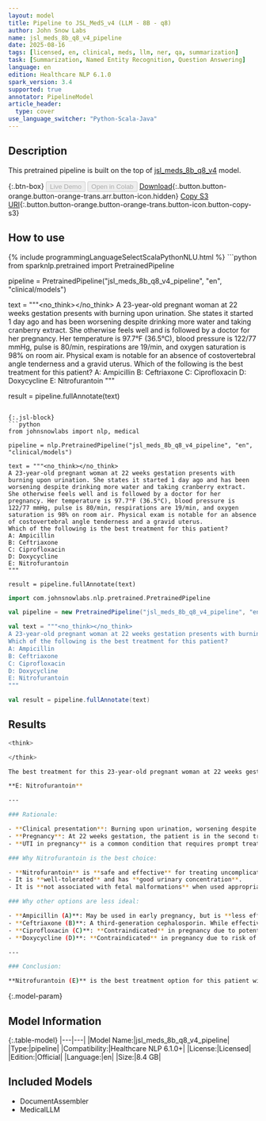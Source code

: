 ```yaml
---
layout: model
title: Pipeline to JSL_MedS_v4 (LLM - 8B - q8)
author: John Snow Labs
name: jsl_meds_8b_q8_v4_pipeline
date: 2025-08-16
tags: [licensed, en, clinical, meds, llm, ner, qa, summarization]
task: [Summarization, Named Entity Recognition, Question Answering]
language: en
edition: Healthcare NLP 6.1.0
spark_version: 3.4
supported: true
annotator: PipelineModel
article_header:
  type: cover
use_language_switcher: "Python-Scala-Java"
---
```


## Description

This pretrained pipeline is built on the top of [jsl_meds_8b_q8_v4](https://nlp.johnsnowlabs.com/2025/08/05/jsl_meds_8b_q8_v4_en.html) model.

{:.btn-box}
<button class="button button-orange" disabled>Live Demo</button>
<button class="button button-orange" disabled>Open in Colab</button>
[Download](https://s3.amazonaws.com/auxdata.johnsnowlabs.com/clinical/models/jsl_meds_8b_q8_v4_pipeline_en_6.1.0_3.4_1755311112918.zip){:.button.button-orange.button-orange-trans.arr.button-icon.hidden}
[Copy S3 URI](s3://auxdata.johnsnowlabs.com/clinical/models/jsl_meds_8b_q8_v4_pipeline_en_6.1.0_3.4_1755311112918.zip){:.button.button-orange.button-orange-trans.button-icon.button-copy-s3}

## How to use



<div class="tabs-box" markdown="1">
{% include programmingLanguageSelectScalaPythonNLU.html %}
```python
from sparknlp.pretrained import PretrainedPipeline

pipeline = PretrainedPipeline("jsl_meds_8b_q8_v4_pipeline", "en", "clinical/models")

text = """<no_think></no_think>
A 23-year-old pregnant woman at 22 weeks gestation presents with burning upon urination. She states it started 1 day ago and has been worsening despite drinking more water and taking cranberry extract. She otherwise feels well and is followed by a doctor for her pregnancy. Her temperature is 97.7°F (36.5°C), blood pressure is 122/77 mmHg, pulse is 80/min, respirations are 19/min, and oxygen saturation is 98% on room air. Physical exam is notable for an absence of costovertebral angle tenderness and a gravid uterus.
Which of the following is the best treatment for this patient?
A: Ampicillin
B: Ceftriaxone
C: Ciprofloxacin
D: Doxycycline
E: Nitrofurantoin
"""

result = pipeline.fullAnnotate(text)
```

{:.jsl-block}
```python
from johnsnowlabs import nlp, medical

pipeline = nlp.PretrainedPipeline("jsl_meds_8b_q8_v4_pipeline", "en", "clinical/models")

text = """<no_think></no_think>
A 23-year-old pregnant woman at 22 weeks gestation presents with burning upon urination. She states it started 1 day ago and has been worsening despite drinking more water and taking cranberry extract. She otherwise feels well and is followed by a doctor for her pregnancy. Her temperature is 97.7°F (36.5°C), blood pressure is 122/77 mmHg, pulse is 80/min, respirations are 19/min, and oxygen saturation is 98% on room air. Physical exam is notable for an absence of costovertebral angle tenderness and a gravid uterus.
Which of the following is the best treatment for this patient?
A: Ampicillin
B: Ceftriaxone
C: Ciprofloxacin
D: Doxycycline
E: Nitrofurantoin
"""

result = pipeline.fullAnnotate(text)
```
```scala
import com.johnsnowlabs.nlp.pretrained.PretrainedPipeline

val pipeline = new PretrainedPipeline("jsl_meds_8b_q8_v4_pipeline", "en", "clinical/models")

val text = """<no_think></no_think>
A 23-year-old pregnant woman at 22 weeks gestation presents with burning upon urination. She states it started 1 day ago and has been worsening despite drinking more water and taking cranberry extract. She otherwise feels well and is followed by a doctor for her pregnancy. Her temperature is 97.7°F (36.5°C), blood pressure is 122/77 mmHg, pulse is 80/min, respirations are 19/min, and oxygen saturation is 98% on room air. Physical exam is notable for an absence of costovertebral angle tenderness and a gravid uterus.
Which of the following is the best treatment for this patient?
A: Ampicillin
B: Ceftriaxone
C: Ciprofloxacin
D: Doxycycline
E: Nitrofurantoin
"""

val result = pipeline.fullAnnotate(text)
```
</div>

## Results

```bash
<think>

</think>

The best treatment for this 23-year-old pregnant woman at 22 weeks gestation with **burning upon urination** (likely **urinary tract infection**, or UTI) is:

**E: Nitrofurantoin**

---

### Rationale:

- **Clinical presentation**: Burning upon urination, worsening despite increased fluid intake and cranberry extract, suggests a **urinary tract infection (UTI)**.
- **Pregnancy**: At 22 weeks gestation, the patient is in the second trimester.
- **UTI in pregnancy** is a common condition that requires prompt treatment to prevent complications such as pyelonephritis, preterm labor, or low birth weight.

### Why Nitrofurantoin is the best choice:

- **Nitrofurantoin** is **safe and effective** for treating uncomplicated UTIs in pregnancy, particularly in the **second and third trimesters**.
- It is **well-tolerated** and has **good urinary concentration**.
- It is **not associated with fetal malformations** when used appropriately.

### Why other options are less ideal:

- **Ampicillin (A)**: May be used in early pregnancy, but is **less effective** than nitrofurantoin for UTIs and may be **less preferred** due to potential resistance.
- **Ceftriaxone (B)**: A third-generation cephalosporin. While effective, it is **not typically first-line** for uncomplicated UTIs in pregnancy and may be **overused**.
- **Ciprofloxacin (C)**: **Contraindicated** in pregnancy due to potential risk of cartilage damage in the developing fetus.
- **Doxycycline (D)**: **Contraindicated** in pregnancy due to risk of **fetal tooth discoloration** and **bone development issues**.

---

### Conclusion:

**Nitrofurantoin (E)** is the best treatment option for this patient with a UTI at 22 weeks gestation.
```

{:.model-param}
## Model Information

{:.table-model}
|---|---|
|Model Name:|jsl_meds_8b_q8_v4_pipeline|
|Type:|pipeline|
|Compatibility:|Healthcare NLP 6.1.0+|
|License:|Licensed|
|Edition:|Official|
|Language:|en|
|Size:|8.4 GB|

## Included Models

- DocumentAssembler
- MedicalLLM